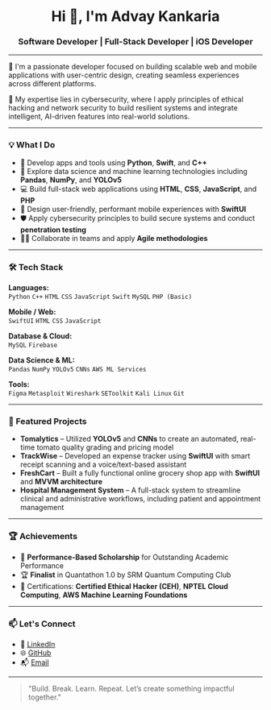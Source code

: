 <h1 align="center">Hi 👋, I'm Advay Kankaria</h1>
<h3 align="center">Software Developer | Full-Stack Developer | iOS Developer</h3>

---

🎯 I'm a passionate developer focused on building scalable web and mobile applications with user-centric design, creating seamless experiences across different platforms.

🔧 My expertise lies in cybersecurity, where I apply principles of ethical hacking and network security to build resilient systems and integrate intelligent, AI-driven features into real-world solutions.

---

### 💡 What I Do

- 🚀 Develop apps and tools using **Python**, **Swift**, and **C++**
- 🧠 Explore data science and machine learning technologies including **Pandas**, **NumPy**, and **YOLOv5**
- 💻 Build full-stack web applications using **HTML**, **CSS**, **JavaScript**, and **PHP**
- 📱 Design user-friendly, performant mobile experiences with **SwiftUI**
- 🛡️ Apply cybersecurity principles to build secure systems and conduct **penetration testing**
- 👨‍💻 Collaborate in teams and apply **Agile methodologies**

---

### 🛠 Tech Stack

**Languages:**  
`Python` `C++` `HTML` `CSS` `JavaScript` `Swift` `MySQL` `PHP (Basic)`

**Mobile / Web:**  
`SwiftUI` `HTML` `CSS` `JavaScript`

**Database & Cloud:**  
`MySQL` `Firebase`

**Data Science & ML:**  
`Pandas` `NumPy` `YOLOv5` `CNNs` `AWS ML Services`

**Tools:**  
`Figma` `Metasploit` `Wireshark` `SEToolkit` `Kali Linux` `Git`

---

### 🧩 Featured Projects

- **Tomalytics** – Utilized **YOLOv5** and **CNNs** to create an automated, real-time tomato quality grading and pricing model  
- **TrackWise** – Developed an expense tracker using **SwiftUI** with smart receipt scanning and a voice/text-based assistant  
- **FreshCart** – Built a fully functional online grocery shop app with **SwiftUI** and **MVVM architecture**  
- **Hospital Management System** – A full-stack system to streamline clinical and administrative workflows, including patient and appointment management  

---

### 🏆 Achievements

- 🏅 **Performance-Based Scholarship** for Outstanding Academic Performance  
- 🏆 **Finalist** in Quantathon 1.0 by SRM Quantum Computing Club  
- 📜 Certifications: **Certified Ethical Hacker (CEH)**, **NPTEL Cloud Computing**, **AWS Machine Learning Foundations**

---

### 📫 Let's Connect

- 🔗 [LinkedIn](https://www.linkedin.com/in/your-link)
- 🌐 [GitHub](https://github.com/yourusername)
- 📬 [Email](mailto:your-email@example.com)

---

> "Build. Break. Learn. Repeat. Let’s create something impactful together."
